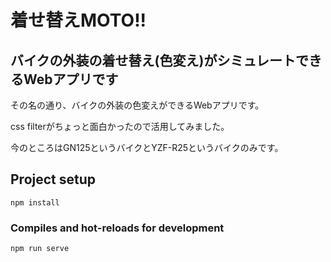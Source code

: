 # 着せ替えMOTO!!

## バイクの外装の着せ替え(色変え)がシミュレートできるWebアプリです

その名の通り、バイクの外装の色変えができるWebアプリです。

css filterがちょっと面白かったので活用してみました。

今のところはGN125というバイクとYZF-R25というバイクのみです。

## Project setup
```
npm install
```

### Compiles and hot-reloads for development
```
npm run serve
```

